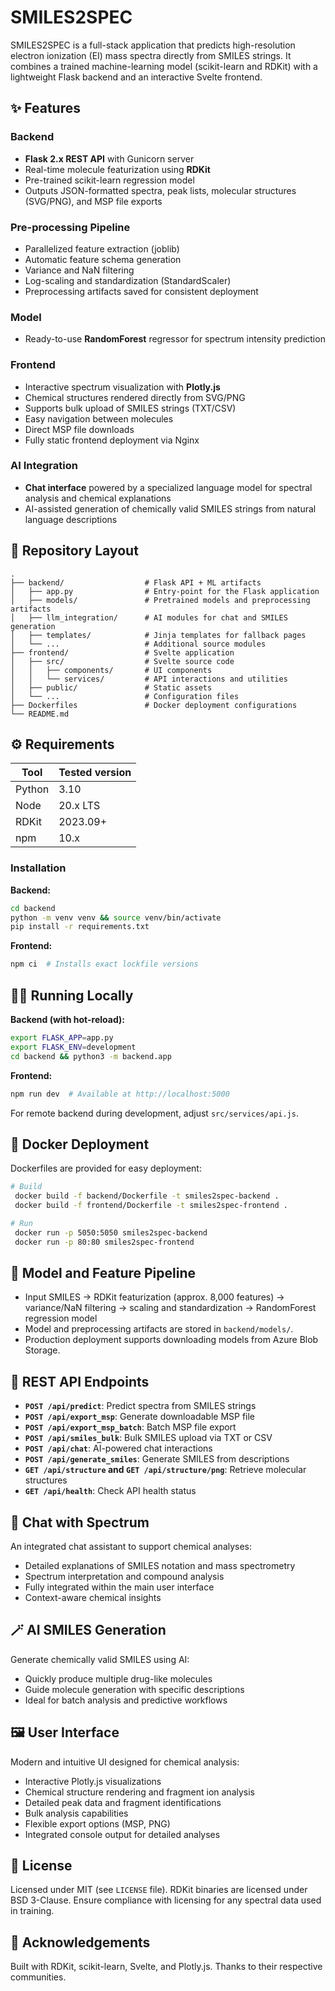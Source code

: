# SMILES2SPEC

SMILES2SPEC is a full-stack application that predicts high-resolution electron ionization (EI) mass spectra directly from SMILES strings. It combines a trained machine-learning model (scikit-learn and RDKit) with a lightweight Flask backend and an interactive Svelte frontend.

## ✨ Features

### Backend

* **Flask 2.x REST API** with Gunicorn server
* Real-time molecule featurization using **RDKit**
* Pre-trained scikit-learn regression model
* Outputs JSON-formatted spectra, peak lists, molecular structures (SVG/PNG), and MSP file exports

### Pre-processing Pipeline

* Parallelized feature extraction (joblib)
* Automatic feature schema generation
* Variance and NaN filtering
* Log-scaling and standardization (StandardScaler)
* Preprocessing artifacts saved for consistent deployment

### Model

* Ready-to-use **RandomForest** regressor for spectrum intensity prediction

### Frontend

* Interactive spectrum visualization with **Plotly.js**
* Chemical structures rendered directly from SVG/PNG
* Supports bulk upload of SMILES strings (TXT/CSV)
* Easy navigation between molecules
* Direct MSP file downloads
* Fully static frontend deployment via Nginx

### AI Integration

* **Chat interface** powered by a specialized language model for spectral analysis and chemical explanations
* AI-assisted generation of chemically valid SMILES strings from natural language descriptions

## 📁 Repository Layout

```
.
├── backend/                  # Flask API + ML artifacts
│   ├── app.py                # Entry‑point for the Flask application
│   ├── models/               # Pretrained models and preprocessing artifacts
│   ├── llm_integration/      # AI modules for chat and SMILES generation
│   ├── templates/            # Jinja templates for fallback pages
│   └── ...                   # Additional source modules
├── frontend/                 # Svelte application
│   ├── src/                  # Svelte source code
│   │   ├── components/       # UI components
│   │   └── services/         # API interactions and utilities
│   ├── public/               # Static assets
│   └── ...                   # Configuration files
├── Dockerfiles               # Docker deployment configurations
└── README.md
```

## ⚙️ Requirements

| Tool   | Tested version |
| ------ | -------------- |
| Python | 3.10           |
| Node   | 20.x LTS       |
| RDKit  | 2023.09+       |
| npm    | 10.x           |

### Installation

**Backend:**

```bash
cd backend
python -m venv venv && source venv/bin/activate
pip install -r requirements.txt
```

**Frontend:**

```bash
npm ci  # Installs exact lockfile versions
```

## 🏃‍♂️ Running Locally

**Backend (with hot-reload):**

```bash
export FLASK_APP=app.py
export FLASK_ENV=development
cd backend && python3 -m backend.app
```

**Frontend:**

```bash
npm run dev  # Available at http://localhost:5000
```

For remote backend during development, adjust `src/services/api.js`.

## 🐳 Docker Deployment

Dockerfiles are provided for easy deployment:

```bash
# Build
 docker build -f backend/Dockerfile -t smiles2spec-backend .
 docker build -f frontend/Dockerfile -t smiles2spec-frontend .

# Run
 docker run -p 5050:5050 smiles2spec-backend
 docker run -p 80:80 smiles2spec-frontend
```

## 🔬 Model and Feature Pipeline

* Input SMILES → RDKit featurization (approx. 8,000 features) → variance/NaN filtering → scaling and standardization → RandomForest regression model
* Model and preprocessing artifacts are stored in `backend/models/`.
* Production deployment supports downloading models from Azure Blob Storage.

## 🔑 REST API Endpoints

* **`POST /api/predict`**: Predict spectra from SMILES strings
* **`POST /api/export_msp`**: Generate downloadable MSP file
* **`POST /api/export_msp_batch`**: Batch MSP file export
* **`POST /api/smiles_bulk`**: Bulk SMILES upload via TXT or CSV
* **`POST /api/chat`**: AI-powered chat interactions
* **`POST /api/generate_smiles`**: Generate SMILES from descriptions
* **`GET /api/structure` and `GET /api/structure/png`**: Retrieve molecular structures
* **`GET /api/health`**: Check API health status

## 🧠 Chat with Spectrum

An integrated chat assistant to support chemical analyses:

* Detailed explanations of SMILES notation and mass spectrometry
* Spectrum interpretation and compound analysis
* Fully integrated within the main user interface
* Context-aware chemical insights

## 🪄 AI SMILES Generation

Generate chemically valid SMILES using AI:

* Quickly produce multiple drug-like molecules
* Guide molecule generation with specific descriptions
* Ideal for batch analysis and predictive workflows

## 🖼️ User Interface

Modern and intuitive UI designed for chemical analysis:

* Interactive Plotly.js visualizations
* Chemical structure rendering and fragment ion analysis
* Detailed peak data and fragment identifications
* Bulk analysis capabilities
* Flexible export options (MSP, PNG)
* Integrated console output for detailed analyses

## 📜 License

Licensed under MIT (see `LICENSE` file).
RDKit binaries are licensed under BSD 3-Clause. Ensure compliance with licensing for any spectral data used in training.

## 🙏 Acknowledgements

Built with RDKit, scikit-learn, Svelte, and Plotly.js. Thanks to their respective communities.
